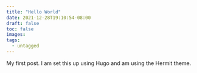 ```yaml
---
title: "Hello World"
date: 2021-12-28T19:10:54-08:00
draft: false 
toc: false
images:
tags: 
  - untagged
---
```


My first post. I am set this up using Hugo and am using the Hermit theme.